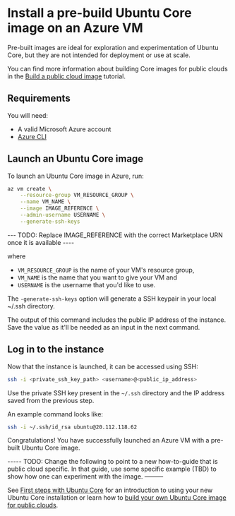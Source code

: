 # Install a pre-build Ubuntu Core image on an Azure VM

Pre-built images are ideal for exploration and experimentation of Ubuntu Core, but they are not intended for deployment or use at scale. 

You can find more information about building Core images for public clouds in the [Build a public cloud image](/tutorials/build-a-public-cloud-image/index) tutorial.


## Requirements

You will need:

- A valid Microsoft Azure account
- [Azure CLI](https://learn.microsoft.com/en-us/cli/azure/?view=azure-cli-latest)

## Launch an Ubuntu Core image

To launch an Ubuntu Core image in Azure, run:

~~~bash
az vm create \
    --resource-group VM_RESOURCE_GROUP \
    --name VM_NAME \
    --image IMAGE_REFERENCE \
    --admin-username USERNAME \
    --generate-ssh-keys
~~~

--- TODO: Replace IMAGE_REFERENCE with the correct Marketplace URN once it is available ----


where 
- `VM_RESOURCE_GROUP` is the name of your VM's resource group,
- `VM_NAME` is the name that you want to give your VM and 
- `USERNAME` is the username that you'd like to use.

The `-generate-ssh-keys` option will generate a SSH keypair in your local ~/.ssh directory.

The output of this command includes the public IP address of the instance. Save the value as it'll be needed as an input in the next command.


## Log in to the instance

Now that the instance is launched, it can be accessed using SSH:

~~~bash
ssh -i <private_ssh_key_path> <username>@<public_ip_address>

~~~

Use the private SSH key present in the `~/.ssh` directory and the IP address saved from the previous step. 

An example command looks like:
~~~bash
ssh -i ~/.ssh/id_rsa ubuntu@20.112.118.62
~~~


Congratulations! You have successfully launched an Azure VM with a pre-built Ubuntu Core image.

----- TODO: Change the following to point to a new how-to-guide that is public cloud specific. In that guide, use some specific example (TBD) to show how one can experiment with the image. ———

See [First steps with Ubuntu Core](/how-to-guides/using-ubuntu-core) for an introduction to using your new Ubuntu Core installation or learn how to [build your own Ubuntu Core image for public clouds](/tutorials/build-a-public-cloud-image/index).

